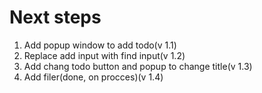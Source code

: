 # Next steps

1. Add popup window to add todo(v 1.1)
2. Replace add input with find input(v 1.2)
3. Add chang todo button and popup to change title(v 1.3)
4. Add filer(done, on procces)(v 1.4)